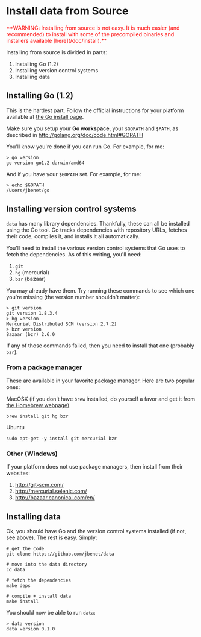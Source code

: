 <!-- title: Install data from Source -->
<!-- description: How to install data from Source -->


# Install data from Source

<span style="color: red;">
**WARNING: Installing from source is not easy. It is much easier (and  recommended) to install with some of the precompiled binaries and installers  available [here](/doc/install).**
</span>

Installing from source is divided in parts:

1. Installing Go (1.2)
2. Installing version control systems
3. Installing data

## Installing Go (1.2)

This is the hardest part. Follow the official instructions for your platform available at [the Go install page](http://golang.org/doc/install).

Make sure you setup your **Go workspace**, your `$GOPATH` and `$PATH`, as  described in http://golang.org/doc/code.html#GOPATH

You'll know you're done if you can run Go. For example, for me:

```
> go version
go version go1.2 darwin/amd64
```

And if you have your `$GOPATH` set. For example, for me:

```
> echo $GOPATH
/Users/jbenet/go
```

## Installing version control systems

`data` has many library dependencies. Thankfully, these can all be installed using the Go tool. Go tracks dependencies with repository URLs, fetches their code, compiles it, and installs it all automatically.

You'll need to install the various version control systems that Go uses to fetch the dependencies. As of this writing, you'll need:

1. `git`
1. `hg` (mercurial)
1. `bzr` (bazaar)

You may already have them. Try running these commands to see which one you're missing (the version number shouldn't matter):

```
> git version
git version 1.8.3.4
> hg version
Mercurial Distributed SCM (version 2.7.2)
> bzr version
Bazaar (bzr) 2.6.0
```

If any of those commands failed, then you need to install that one (probably `bzr`).

### From a package manager

These are available in your favorite package manager. Here are two popular ones:

MacOSX (if you don't have `brew` installed, do yourself a favor and get it from [the Homebrew webpage](http://brew.sh/#install)).

```
brew install git hg bzr
```

Ubuntu

```
sudo apt-get -y install git mercurial bzr
```


### Other (Windows)

If your platform does not use package managers, then install from their websites:

1. http://git-scm.com/
1. http://mercurial.selenic.com/
1. http://bazaar.canonical.com/en/


## Installing data

Ok, you should have Go and the version control systems installed (if not, see above). The rest is easy. Simply:

```
# get the code
git clone https://github.com/jbenet/data

# move into the data directory
cd data

# fetch the dependencies
make deps

# compile + install data
make install
```

You should now be able to run `data`:

    > data version
    data version 0.1.0
